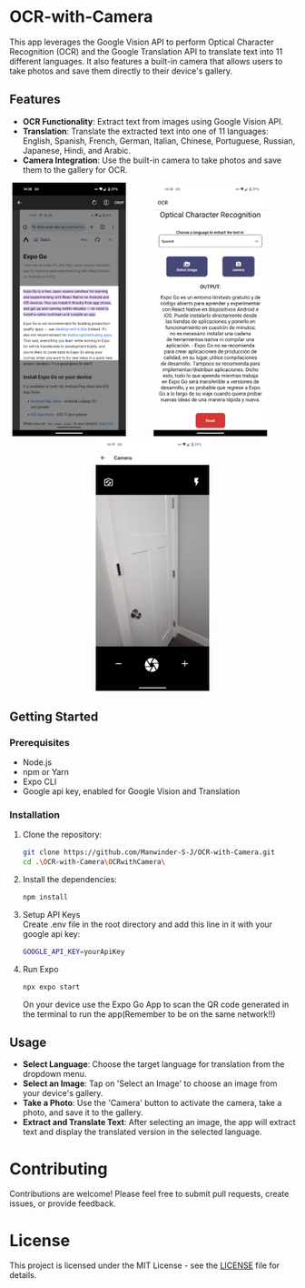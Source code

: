 # OCR-with-Camera

This app leverages the Google Vision API to perform Optical Character Recognition (OCR) and the Google Translation API to translate text into 11 different languages. It also features a built-in camera that allows users to take photos and save them directly to their device's gallery.

## Features

- **OCR Functionality**: Extract text from images using Google Vision API.
- **Translation**: Translate the extracted text into one of 11 languages: English, Spanish, French, German, Italian, Chinese, Portuguese, Russian, Japanese, Hindi, and Arabic.
- **Camera Integration**: Use the built-in camera to take photos and save them to the gallery for OCR.

<p align="center">
    <img src="https://github.com/Manwinder-S-J/OCR-with-Camera/blob/main/images/CropImageText.png" alt="CropImageText" width="200" style="margin-right: 45px; display: inline-block;"/>
    <img src="https://github.com/Manwinder-S-J/OCR-with-Camera/blob/main/images/OcrOutput.png" alt="OcrOutput" width="200" style="margin-right: 45px; display: inline-block;"/>
    <img src="https://github.com/Manwinder-S-J/OCR-with-Camera/blob/main/images/Camera.png" alt="Camera" width="200" style="display: inline-block;" />
</p>


## Getting Started

### Prerequisites
- Node.js
- npm or Yarn
- Expo CLI
- Google api key, enabled for Google Vision and Translation

### Installation
1. Clone the repository:
    ```bash
    git clone https://github.com/Manwinder-S-J/OCR-with-Camera.git
    cd .\OCR-with-Camera\OCRwithCamera\
    ```

2. Install the dependencies:
    ```bash
    npm install
    ```
3. Setup API Keys</br>
    Create .env file in the root directory and add this line in it with your google api key:
    ```bash
    GOOGLE_API_KEY=yourApiKey
    ```
4. Run Expo
    ```bash
    npx expo start
    ```
    On your device use the Expo Go App to scan the QR code generated in the terminal to run the app(Remember to be on the same network!!)

## Usage

- **Select Language**: Choose the target language for translation from the dropdown menu.
- **Select an Image**: Tap on 'Select an Image' to choose an image from your device's gallery.
- **Take a Photo**: Use the 'Camera' button to activate the camera, take a photo, and save it to the gallery.
- **Extract and Translate Text**: After selecting an image, the app will extract text and display the translated version in the selected language.

# Contributing

Contributions are welcome! Please feel free to submit pull requests, create issues, or provide feedback.

# License

This project is licensed under the MIT License - see the [LICENSE](LICENSE) file for details.



